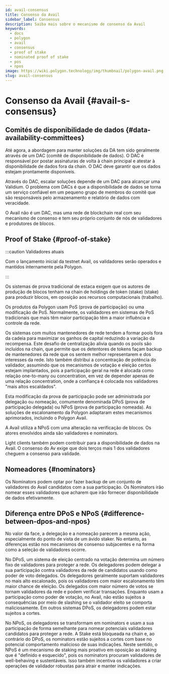 ```yaml
---
id: avail-consensus
title: Consenso da Avail
sidebar_label: Consensus
description: Saiba mais sobre o mecanismo de consenso da Avail
keywords:
  - docs
  - polygon
  - avail
  - consensus
  - proof of stake
  - nominated proof of stake
  - pos
  - npos
image: https://wiki.polygon.technology/img/thumbnail/polygon-avail.png
slug: avail-consensus
---
```


# Consenso da Avail {#avail-s-consensus}

## Comités de disponibilidade de dados {#data-availability-committees}

Até agora, a abordagem para manter soluções da DA tem sido geralmente através de um DAC (comitê de disponibilidade de dados). O DAC é responsável por postar assinaturas de volta à chain principal e atestar à disponibilidade de dados fora da chain. O DAC deve garantir que os dados estejam prontamente disponíveis.

Através do DAC, escalar soluções depende de um DAC para alcançar uma Validium. O problema com DACs é que a disponibilidade de dados se torna um serviço confiável em um pequeno grupo de membros do comitê que são responsáveis pelo armazenamento e relatório de dados com veracidade.

O Avail não é um DAC, mas uma rede de blockchain real com seu mecanismo de consenso e tem seu próprio conjunto de nós de validadores e produtores de blocos.

## Proof of Stake {#proof-of-stake}

:::caution Validadores atuais

Com o lançamento inicial da testnet Avail, os validadores serão
operados e mantidos internamente pela Polygon.

:::

Os sistemas de prova tradicional de estaca exigem que os autores de produção de blocos tenham na chain de holdings de token (stake) (stake) para produzir blocos, em oposição aos recursos computacionais (trabalho).

Os produtos da Polygon usam PoS (prova de participação) ou uma modificação de PoS. Normalmente, os validadores em sistemas de PoS tradicionais que mais têm maior participação têm a maior influência e controle da rede.

Os sistemas com muitos mantenedores de rede tendem a formar pools fora da cadeia para maximizar os ganhos de capital reduzindo a variação da recompensa. Este desafio de centralização alivia quando os pools são incluídos na chain, que permite que os detentores de tokens façam backup de mantenedores da rede que os sentem melhor representarem e dos interesses da rede. Isto também distribui a concentração de potência do validador, assumindo que os mecanismos de votação e eleição certos estejam implantados, pois a participação geral na rede é alocada como relação one-to-many ou concentration, em vez de depender apenas de uma relação concentration, onde a confiança é colocada nos validadores "mais altos escaldados".

Esta modificação da prova de participação pode ser administrada por delegação ou nomeação, comumente denominada DPoS (prova de participação delegada) ou NPoS (prova de participação nomeada). As soluções de escalonamento da Polygon adaptaram estes mecanismos aprimorados, incluindo o Polygon Avail.

A Avail utiliza a NPoS com uma alteração na verificação de blocos. Os atores envolvidos ainda são validadores e nominators.

Light clients também podem contribuir para a disponibilidade de dados na Avail. O consenso do Av exige que dois terços mais 1 dos validadores cheguem a consenso para validade.

## Nomeadores {#nominators}

Os Nominators podem optar por fazer backup de um conjunto de validadores do Avail candidatos com a sua participação. Os Nominators irão nomear esses validadores que acharem que irão fornecer disponibilidade de dados efetivamente.

## Diferença entre DPoS e NPoS {#difference-between-dpos-and-npos}

No valor da face, a delegação e a nomeação parecem a mesma ação, especialmente do ponto de vista de um ávido staker. No entanto, as diferenças estão nos mecanismos de consenso subjacentes e na forma como a seleção de validadores ocorre.

No DPoS, um sistema de eleição centrado na votação determina um número fixo de validadores para proteger a rede. Os delegadores podem delegar a sua participação contra validadores da rede de candidatos usando como poder de voto delegados. Os delegadores geralmente suportam validadores no mais alto escalonado, pois os validadores com maior escalonamento têm maior chance de eleição. Os delegados com maior número de votos se tornam validadores da rede e podem verificar transações. Enquanto usam a participação como poder de votação, no Avail, não estão sujeitos a consequências por meio de slashing se o validador eleito se comporta maliciosamente. Em outros sistemas DPoS, os delegadores podem estar sujeitos a cortes.

No NPoS, os delegadores se transformam em nominators e usam a sua participação de forma semelhante para nomear potenciais validadores candidatos para proteger a rede. A Stake está bloqueada na chain e, ao contrário do DPoS, os nominators estão sujeitos a cortes com base no potencial comportamento malicioso de suas indicações. Neste sentido, o NPoS é um mecanismo de staking mais proativo em oposição ao staking que é "definido e esquecido", pois os nominators procuram validadores de well-behaving e sustentáveis. Isso também incentiva os validadores a criar operações de validador robustas para atrair e manter indicações.
